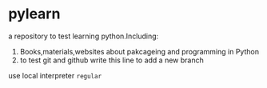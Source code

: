 # pylearn

a repository to test learning python.Including:
1. Books,materials,websites about pakcageing and programming in Python
2. to test git and github
write this line to add a new branch

use local interpreter `regular`
